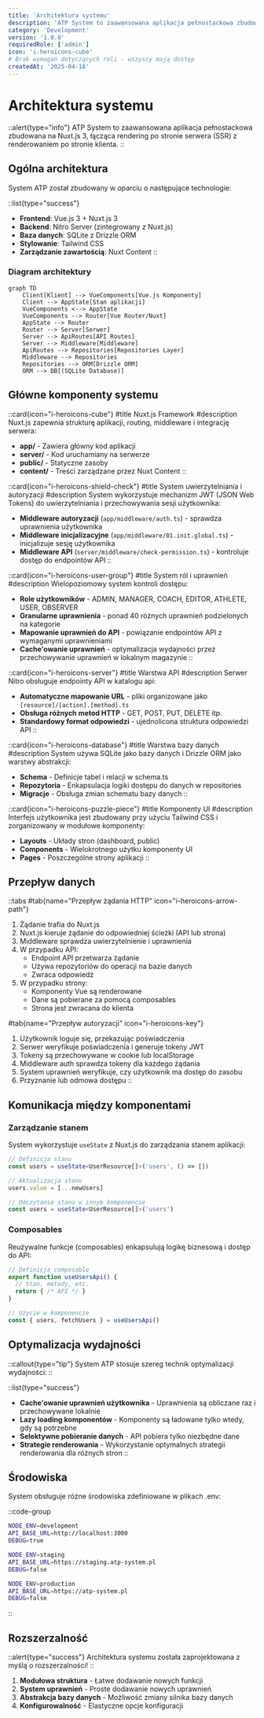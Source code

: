 ```yaml
---
title: 'Architektura systemu'
description: 'ATP System to zaawansowana aplikacja pełnostackowa zbudowana na Nuxt.js 3, łącząca rendering po stronie serwera (SSR) z renderowaniem po stronie klienta.'
category: 'Development'
version: '1.0.0'
requiredRole: ['admin']
icon: 'i-heroicons-cube'
# Brak wymagań dotyczących roli - wszyscy mają dostęp
createdAt: '2025-04-18'
---
```


# Architektura systemu

::alert{type="info"}
ATP System to zaawansowana aplikacja pełnostackowa zbudowana na Nuxt.js 3, łącząca rendering po stronie serwera (SSR) z renderowaniem po stronie klienta.
::

## Ogólna architektura

System ATP został zbudowany w oparciu o następujące technologie:

::list{type="success"}
- **Frontend**: Vue.js 3 + Nuxt.js 3
- **Backend**: Nitro Server (zintegrowany z Nuxt.js)
- **Baza danych**: SQLite z Drizzle ORM
- **Stylowanie**: Tailwind CSS
- **Zarządzanie zawartością**: Nuxt Content
::

### Diagram architektury

```mermaid
graph TD
    Client[Klient] --> VueComponents[Vue.js Komponenty]
    Client --> AppState[Stan aplikacji]
    VueComponents <--> AppState
    VueComponents --> Router[Vue Router/Nuxt]
    AppState --> Router
    Router --> Server[Serwer]
    Server --> ApiRoutes[API Routes]
    Server --> Middleware[Middleware]
    ApiRoutes --> Repositories[Repositories Layer]
    Middleware --> Repositories
    Repositories --> ORM[Drizzle ORM]
    ORM --> DB[(SQLite Database)]
```

## Główne komponenty systemu

::card{icon="i-heroicons-cube"}
#title
Nuxt.js Framework
#description
Nuxt.js zapewnia strukturę aplikacji, routing, middleware i integrację serwera:

- **app/** - Zawiera główny kod aplikacji
- **server/** - Kod uruchamiany na serwerze
- **public/** - Statyczne zasoby
- **content/** - Treści zarządzane przez Nuxt Content
::

::card{icon="i-heroicons-shield-check"}
#title
System uwierzytelniania i autoryzacji
#description
System wykorzystuje mechanizm JWT (JSON Web Tokens) do uwierzytelniania i przechowywania sesji użytkownika:

- **Middleware autoryzacji** (`app/middleware/auth.ts`) - sprawdza uprawnienia użytkownika
- **Middleware inicjalizacyjne** (`app/middleware/01.init.global.ts`) - inicjalizuje sesję użytkownika
- **Middleware API** (`server/middleware/check-permission.ts`) - kontroluje dostęp do endpointów API
::

::card{icon="i-heroicons-user-group"}
#title
System ról i uprawnień
#description
Wielopoziomowy system kontroli dostępu:

- **Role użytkowników** - ADMIN, MANAGER, COACH, EDITOR, ATHLETE, USER, OBSERVER
- **Granularne uprawnienia** - ponad 40 różnych uprawnień podzielonych na kategorie
- **Mapowanie uprawnień do API** - powiązanie endpointów API z wymaganymi uprawnieniami
- **Cache'owanie uprawnień** - optymalizacja wydajności przez przechowywanie uprawnień w lokalnym magazynie
::

::card{icon="i-heroicons-server"}
#title
Warstwa API
#description
Serwer Nitro obsługuje endpointy API w katalogu api:

- **Automatyczne mapowanie URL** - pliki organizowane jako `[resource]/[action].[method].ts`
- **Obsługa różnych metod HTTP** - GET, POST, PUT, DELETE itp.
- **Standardowy format odpowiedzi** - ujednolicona struktura odpowiedzi API
::

::card{icon="i-heroicons-database"}
#title
Warstwa bazy danych
#description
System używa SQLite jako bazy danych i Drizzle ORM jako warstwy abstrakcji:

- **Schema** - Definicje tabel i relacji w schema.ts
- **Repozytoria** - Enkapsulacja logiki dostępu do danych w repositories
- **Migracje** - Obsługa zmian schematu bazy danych
::

::card{icon="i-heroicons-puzzle-piece"}
#title
Komponenty UI
#description
Interfejs użytkownika jest zbudowany przy użyciu Tailwind CSS i zorganizowany w modułowe komponenty:

- **Layouts** - Układy stron (dashboard, public)
- **Components** - Wielokrotnego użytku komponenty UI
- **Pages** - Poszczególne strony aplikacji
::

## Przepływ danych

::tabs
#tab{name="Przepływ żądania HTTP" icon="i-heroicons-arrow-path"}
1. Żądanie trafia do Nuxt.js
2. Nuxt.js kieruje żądanie do odpowiedniej ścieżki (API lub strona)
3. Middleware sprawdza uwierzytelnienie i uprawnienia
4. W przypadku API:
   - Endpoint API przetwarza żądanie
   - Używa repozytoriów do operacji na bazie danych
   - Zwraca odpowiedź
5. W przypadku strony:
   - Komponenty Vue są renderowane
   - Dane są pobierane za pomocą composables
   - Strona jest zwracana do klienta

#tab{name="Przepływ autoryzacji" icon="i-heroicons-key"}
1. Użytkownik loguje się, przekazując poświadczenia
2. Serwer weryfikuje poświadczenia i generuje tokeny JWT
3. Tokeny są przechowywane w cookie lub localStorage
4. Middleware auth sprawdza tokeny dla każdego żądania
5. System uprawnień weryfikuje, czy użytkownik ma dostęp do zasobu
6. Przyznanie lub odmowa dostępu
::

## Komunikacja między komponentami

### Zarządzanie stanem

System wykorzystuje `useState` z Nuxt.js do zarządzania stanem aplikacji:

```ts
// Definicja stanu
const users = useState<UserResource[]>('users', () => [])

// Aktualizacja stanu
users.value = [...newUsers]

// Odczytanie stanu w innym komponencie
const users = useState<UserResource[]>('users')
```

### Composables

Reużywalne funkcje (composables) enkapsulują logikę biznesową i dostęp do API:

```ts
// Definicja composable
export function useUsersApi() {
  // Stan, metody, etc.
  return { /* API */ }
}

// Użycie w komponencie
const { users, fetchUsers } = useUsersApi()
```

## Optymalizacja wydajności

::callout{type="tip"}
System ATP stosuje szereg technik optymalizacji wydajności:
::

::list{type="success"}
- **Cache'owanie uprawnień użytkownika** - Uprawnienia są obliczane raz i przechowywane lokalnie
- **Lazy loading komponentów** - Komponenty są ładowane tylko wtedy, gdy są potrzebne
- **Selektywne pobieranie danych** - API pobiera tylko niezbędne dane
- **Strategie renderowania** - Wykorzystanie optymalnych strategii renderowania dla różnych stron
::

## Środowiska

System obsługuje różne środowiska zdefiniowane w plikach .env:

::code-group
```bash [.env.development]
NODE_ENV=development
API_BASE_URL=http://localhost:3000
DEBUG=true
```

```bash [.env.staging]
NODE_ENV=staging
API_BASE_URL=https://staging.atp-system.pl
DEBUG=false
```

```bash [.env.production]
NODE_ENV=production 
API_BASE_URL=https://atp-system.pl
DEBUG=false
```
::

## Rozszerzalność

::alert{type="success"}
Architektura systemu została zaprojektowana z myślą o rozszerzalności!
::

1. **Modułowa struktura** - Łatwe dodawanie nowych funkcji
2. **System uprawnień** - Proste dodawanie nowych uprawnień
3. **Abstrakcja bazy danych** - Możliwość zmiany silnika bazy danych
4. **Konfigurowalność** - Elastyczne opcje konfiguracji
